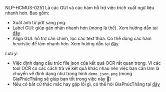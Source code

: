 NLP-HCMUS-0251
Là các GUI và các hàm hỗ trợ việc trích xuất ngữ liệu nhanh hơn. Bao gồm:
- Xuất ảnh từ pdf sang png.
- Label GUI: giúp gán nhãn nhanh hơn (mong là thế). Xem hướng dẫn tại [đây](label_GUI_guide.md)
- Align GUI: hỗ trợ căn chỉnh, lọc các text thừa. Có thể dùng các hàm heuristic để làm nhanh hơn. Xem hướng dẫn tại [đây](align_GUI_guide.md)

*Lưu ý:*
- Việc định dạng cấu trúc file json của kết quả OCR rất quan trọng. Vì các tool OCR có các cách trả về kết quả khác nhau nên việc bạn cần làm là chuyển về định dạng như trong hình `demo_json.png` (mong GiaPhúcThắng sẽ giúp bạn tốt trong việc này :penguin:)
- Nếu có bất cứ thắc mắc hay gặp lỗi gì, có thể hỏi GiaPhúcThắng tại [đây](https://chat.openai.com/)
